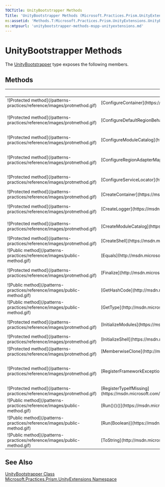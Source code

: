 ```yaml
---
TOCTitle: UnityBootstrapper Methods
Title: 'UnityBootstrapper Methods (Microsoft.Practices.Prism.UnityExtensions)'
ms:assetid: 'Methods.T:Microsoft.Practices.Prism.UnityExtensions.UnityBootstrapper'
ms:mtpsurl: 'unitybootstrapper-methods-mspp-unityextensions.md'
---
```



# UnityBootstrapper Methods

The [UnityBootstrapper](https://msdn.microsoft.com/library/microsoft.practices.prism.unityextensions.unitybootstrapper) type exposes the following members.

## Methods

<table>

<thead>
<tr class="header">
<th> </th>
<th>Name</th>
<th>Description</th>
</tr>
</thead>
<tbody>
<tr class="odd">
<td>![Protected method](/patterns-practices/reference/images/protmethod.gif)</td>
<td>[ConfigureContainer](https://msdn.microsoft.com/library/microsoft.practices.prism.unityextensions.unitybootstrapper.configurecontainer)</td>
<td><div class="summary">
Configures the IUnityContainer. May be overwritten in a derived class to add specific type mappings required by the application.
</div></td>
</tr>
<tr class="even">
<td>![Protected method](/patterns-practices/reference/images/protmethod.gif)</td>
<td>[ConfigureDefaultRegionBehaviors](https://msdn.microsoft.com/library/microsoft.practices.prism.bootstrapper.configuredefaultregionbehaviors)</td>
<td><div class="summary">
Configures the [IRegionBehaviorFactory](https://msdn.microsoft.com/library/microsoft.practices.prism.regions.iregionbehaviorfactory). This will be the list of default behaviors that will be added to a region.
</div>
(Inherited from [Bootstrapper](https://msdn.microsoft.com/library/microsoft.practices.prism.bootstrapper).)</td>
</tr>
<tr class="odd">
<td>![Protected method](/patterns-practices/reference/images/protmethod.gif)</td>
<td>[ConfigureModuleCatalog](https://msdn.microsoft.com/library/microsoft.practices.prism.bootstrapper.configuremodulecatalog)</td>
<td><div class="summary">
Configures the [IModuleCatalog](https://msdn.microsoft.com/library/microsoft.practices.prism.modularity.imodulecatalog) used by Prism.
</div>
(Inherited from [Bootstrapper](https://msdn.microsoft.com/library/microsoft.practices.prism.bootstrapper).)</td>
</tr>
<tr class="even">
<td>![Protected method](/patterns-practices/reference/images/protmethod.gif)</td>
<td>[ConfigureRegionAdapterMappings](https://msdn.microsoft.com/library/microsoft.practices.prism.bootstrapper.configureregionadaptermappings)</td>
<td><div class="summary">
Configures the default region adapter mappings to use in the application, in order to adapt UI controls defined in XAML to use a region and register it automatically. May be overwritten in a derived class to add specific mappings required by the application.
</div>
(Inherited from [Bootstrapper](https://msdn.microsoft.com/library/microsoft.practices.prism.bootstrapper).)</td>
</tr>
<tr class="odd">
<td>![Protected method](/patterns-practices/reference/images/protmethod.gif)</td>
<td>[ConfigureServiceLocator](https://msdn.microsoft.com/library/microsoft.practices.prism.unityextensions.unitybootstrapper.configureservicelocator)</td>
<td><div class="summary">
Configures the LocatorProvider for the ServiceLocator.
</div>
(Overrides [Bootstrapper..::.ConfigureServiceLocator()()()](https://msdn.microsoft.com/library/microsoft.practices.prism.bootstrapper.configureservicelocator).)</td>
</tr>
<tr class="even">
<td>![Protected method](/patterns-practices/reference/images/protmethod.gif)</td>
<td>[CreateContainer](https://msdn.microsoft.com/library/microsoft.practices.prism.unityextensions.unitybootstrapper.createcontainer)</td>
<td><div class="summary">
Creates the IUnityContainer that will be used as the default container.
</div></td>
</tr>
<tr class="odd">
<td>![Protected method](/patterns-practices/reference/images/protmethod.gif)</td>
<td>[CreateLogger](https://msdn.microsoft.com/library/microsoft.practices.prism.bootstrapper.createlogger)</td>
<td><div class="summary">
Create the [ILoggerFacade](https://msdn.microsoft.com/library/microsoft.practices.prism.logging.iloggerfacade) used by the bootstrapper.
</div>
(Inherited from [Bootstrapper](https://msdn.microsoft.com/library/microsoft.practices.prism.bootstrapper).)</td>
</tr>
<tr class="even">
<td>![Protected method](/patterns-practices/reference/images/protmethod.gif)</td>
<td>[CreateModuleCatalog](https://msdn.microsoft.com/library/microsoft.practices.prism.bootstrapper.createmodulecatalog)</td>
<td><div class="summary">
Creates the [IModuleCatalog](https://msdn.microsoft.com/library/microsoft.practices.prism.modularity.imodulecatalog) used by Prism.
</div>
(Inherited from [Bootstrapper](https://msdn.microsoft.com/library/microsoft.practices.prism.bootstrapper).)</td>
</tr>
<tr class="odd">
<td>![Protected method](/patterns-practices/reference/images/protmethod.gif)</td>
<td>[CreateShell](https://msdn.microsoft.com/library/microsoft.practices.prism.bootstrapper.createshell)</td>
<td><div class="summary">
Creates the shell or main window of the application.
</div>
(Inherited from [Bootstrapper](https://msdn.microsoft.com/library/microsoft.practices.prism.bootstrapper).)</td>
</tr>
<tr class="even">
<td>![Public method](/patterns-practices/reference/images/public-method.gif)</td>
<td>[Equals](http://msdn.microsoft.com/en-us/library/bsc2ak47)</td>
<td><div class="summary">
Determines whether the specified [Object](http://msdn.microsoft.com/en-us/library/e5kfa45b) is equal to the current [Object](http://msdn.microsoft.com/en-us/library/e5kfa45b).
</div>
(Inherited from [Object](http://msdn.microsoft.com/en-us/library/e5kfa45b).)</td>
</tr>
<tr class="odd">
<td>![Protected method](/patterns-practices/reference/images/protmethod.gif)</td>
<td>[Finalize](http://msdn.microsoft.com/en-us/library/4k87zsw7)</td>
<td><div class="summary">
Allows an object to try to free resources and perform other cleanup operations before it is reclaimed by garbage collection.
</div>
(Inherited from [Object](http://msdn.microsoft.com/en-us/library/e5kfa45b).)</td>
</tr>
<tr class="even">
<td>![Public method](/patterns-practices/reference/images/public-method.gif)</td>
<td>[GetHashCode](http://msdn.microsoft.com/en-us/library/zdee4b3y)</td>
<td><div class="summary">
Serves as a hash function for a particular type.
</div>
(Inherited from [Object](http://msdn.microsoft.com/en-us/library/e5kfa45b).)</td>
</tr>
<tr class="odd">
<td>![Public method](/patterns-practices/reference/images/public-method.gif)</td>
<td>[GetType](http://msdn.microsoft.com/en-us/library/dfwy45w9)</td>
<td><div class="summary">
Gets the [Type](http://msdn.microsoft.com/en-us/library/42892f65) of the current instance.
</div>
(Inherited from [Object](http://msdn.microsoft.com/en-us/library/e5kfa45b).)</td>
</tr>
<tr class="even">
<td>![Protected method](/patterns-practices/reference/images/protmethod.gif)</td>
<td>[InitializeModules](https://msdn.microsoft.com/library/microsoft.practices.prism.unityextensions.unitybootstrapper.initializemodules)</td>
<td><div class="summary">
Initializes the modules. May be overwritten in a derived class to use a custom Modules Catalog
</div>
(Overrides [Bootstrapper..::.InitializeModules()()()](https://msdn.microsoft.com/library/microsoft.practices.prism.bootstrapper.initializemodules).)</td>
</tr>
<tr class="odd">
<td>![Protected method](/patterns-practices/reference/images/protmethod.gif)</td>
<td>[InitializeShell](https://msdn.microsoft.com/library/microsoft.practices.prism.bootstrapper.initializeshell)</td>
<td><div class="summary">
Initializes the shell.
</div>
(Inherited from [Bootstrapper](https://msdn.microsoft.com/library/microsoft.practices.prism.bootstrapper).)</td>
</tr>
<tr class="even">
<td>![Protected method](/patterns-practices/reference/images/protmethod.gif)</td>
<td>[MemberwiseClone](http://msdn.microsoft.com/en-us/library/57ctke0a)</td>
<td><div class="summary">
Creates a shallow copy of the current [Object](http://msdn.microsoft.com/en-us/library/e5kfa45b).
</div>
(Inherited from [Object](http://msdn.microsoft.com/en-us/library/e5kfa45b).)</td>
</tr>
<tr class="odd">
<td>![Protected method](/patterns-practices/reference/images/protmethod.gif)</td>
<td>[RegisterFrameworkExceptionTypes](https://msdn.microsoft.com/library/microsoft.practices.prism.unityextensions.unitybootstrapper.registerframeworkexceptiontypes)</td>
<td><div class="summary">
Registers in the IUnityContainer the [Type](http://msdn.microsoft.com/en-us/library/42892f65) of the Exceptions that are not considered root exceptions by the [ExceptionExtensions](https://msdn.microsoft.com/library/microsoft.practices.prism.exceptionextensions).
</div>
(Overrides [Bootstrapper..::.RegisterFrameworkExceptionTypes()()()](https://msdn.microsoft.com/library/microsoft.practices.prism.bootstrapper.registerframeworkexceptiontypes).)</td>
</tr>
<tr class="even">
<td>![Protected method](/patterns-practices/reference/images/protmethod.gif)</td>
<td>[RegisterTypeIfMissing](https://msdn.microsoft.com/library/microsoft.practices.prism.unityextensions.unitybootstrapper.registertypeifmissing(system.type%2csystem.type%2csystem.boolean))</td>
<td><div class="summary">
Registers a type in the container only if that type was not already registered.
</div></td>
</tr>
<tr class="odd">
<td>![Public method](/patterns-practices/reference/images/public-method.gif)</td>
<td>[Run()()()](https://msdn.microsoft.com/library/microsoft.practices.prism.bootstrapper.run)</td>
<td><div class="summary">
Runs the bootstrapper process.
</div>
(Inherited from [Bootstrapper](https://msdn.microsoft.com/library/microsoft.practices.prism.bootstrapper).)</td>
</tr>
<tr class="even">
<td>![Public method](/patterns-practices/reference/images/public-method.gif)</td>
<td>[Run(Boolean)](https://msdn.microsoft.com/library/microsoft.practices.prism.unityextensions.unitybootstrapper.run(system.boolean))</td>
<td><div class="summary">
Run the bootstrapper process.
</div>
(Overrides [Bootstrapper..::.Run(Boolean)](https://msdn.microsoft.com/library/microsoft.practices.prism.bootstrapper.run(system.boolean)).)</td>
</tr>
<tr class="odd">
<td>![Public method](/patterns-practices/reference/images/public-method.gif)</td>
<td>[ToString](http://msdn.microsoft.com/en-us/library/7bxwbwt2)</td>
<td><div class="summary">
Returns a string that represents the current object.
</div>
(Inherited from [Object](http://msdn.microsoft.com/en-us/library/e5kfa45b).)</td>
</tr>
</tbody>
</table>

## See Also

[UnityBootstrapper Class](https://msdn.microsoft.com/library/microsoft.practices.prism.unityextensions.unitybootstrapper)<br/>
[Microsoft.Practices.Prism.UnityExtensions Namespace](https://msdn.microsoft.com/library/microsoft.practices.prism.unityextensions)<br/>